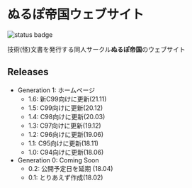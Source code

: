 # ぬるぽ帝国ウェブサイト

![status badge](https://img.shields.io/website?down_color=lightgrey&down_message=down&label=status&up_color=green&up_message=up&url=https%3A%2F%2Fnullpo-t.net)

技術(怪)文書を発行する同人サークル**ぬるぽ帝国**のウェブサイト

## Releases

- Generation 1: ホームページ
    - 1.6: 新C99向けに更新(21.11)
    - 1.5: C99向けに更新(20.12)
    - 1.4: C98向けに更新(20.03)
    - 1.3: C97向けに更新(19.12)
    - 1.2: C96向けに更新(19.06)
    - 1.1: C95向けに更新(18.11)
    - 1.0: C94向けに更新(18.06)
- Generation 0: Coming Soon
    - 0.2: 公開予定日を延期 (18.04)
    - 0.1: とりあえず作成(18.02)
